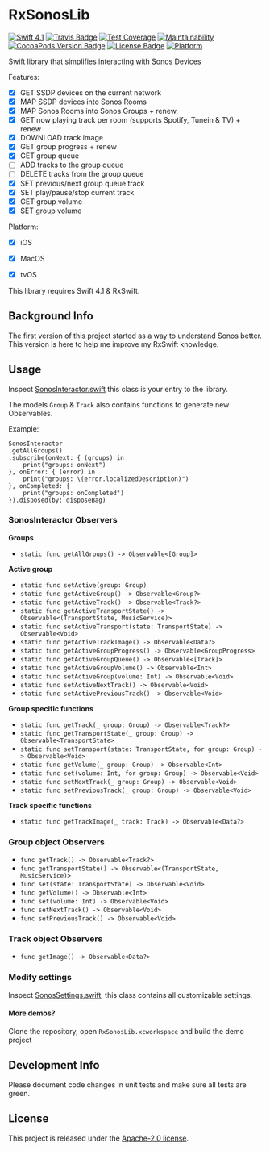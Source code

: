 # RxSonosLib
[![Swift 4.1](https://img.shields.io/badge/swift-4.1-orange.svg?style=flat)](https://swift.org)
[![Travis Badge](https://api.travis-ci.org/stefanrenne/RxSonosLib.svg?branch=master)](https://travis-ci.org/stefanrenne/RxSonosLib)
[![Test Coverage](https://api.codeclimate.com/v1/badges/445e34c7de447fb011ec/test_coverage)](https://codeclimate.com/github/stefanrenne/RxSonosLib/test_coverage)
[![Maintainability](https://api.codeclimate.com/v1/badges/445e34c7de447fb011ec/maintainability)](https://codeclimate.com/github/stefanrenne/RxSonosLib/maintainability)
[![CocoaPods Version Badge](https://img.shields.io/cocoapods/v/RxSonosLib.svg)](https://cocoapods.org/pods/RxSonosLib)
[![License Badge](https://img.shields.io/cocoapods/l/RxSonosLib.svg)](LICENSE)
[![Platform](https://img.shields.io/cocoapods/p/RxSonosLib.svg?style=flat)](http://cocoapods.org/pods/RxSonosLib)


Swift library that simplifies interacting with Sonos Devices

Features:

- [x] GET SSDP devices on the current network
- [x] MAP SSDP devices into Sonos Rooms
- [x] MAP Sonos Rooms into Sonos Groups + renew
- [x] GET now playing track per room (supports Spotify, Tunein & TV) + renew
- [x] DOWNLOAD track image
- [x] GET group progress + renew
- [x] GET group queue
- [ ] ADD tracks to the group queue
- [ ] DELETE tracks from the group queue
- [x] SET previous/next group queue track
- [x] SET play/pause/stop current track
- [x] GET group volume
- [x] SET group volume

Platform:

- [x] iOS
- [x] MacOS
- [x] tvOS


This library requires Swift 4.1 & RxSwift.

## Background Info
The first version of this project started as a way to understand Sonos better. This version is here to help me improve my RxSwift knowledge.

## Usage

Inspect [SonosInteractor.swift](RxSonosLib/Framework/Domain/Interactors/SonosInteractor.swift) this class is your entry to the library.

The models `Group` & `Track` also contains functions to generate new Observables.

Example:

```
SonosInteractor
.getAllGroups()
.subscribe(onNext: { (groups) in
	print("groups: onNext")
}, onError: { (error) in
	print("groups: \(error.localizedDescription)")
}, onCompleted: {
	print("groups: onCompleted")
}).disposed(by: disposeBag)
```

### SonosInteractor Observers

**Groups**

- `static func getAllGroups() -> Observable<[Group]>`

**Active group**

- `static func setActive(group: Group)`
- `static func getActiveGroup() -> Observable<Group?> `
- `static func getActiveTrack() -> Observable<Track?>`
- `static func getActiveTransportState() -> Observable<(TransportState, MusicService)>`  
- `static func setActiveTransport(state: TransportState) -> Observable<Void>`
- `static func getActiveTrackImage() -> Observable<Data?>`  
- `static func getActiveGroupProgress() -> Observable<GroupProgress>`  
- `static func getActiveGroupQueue() -> Observable<[Track]>`      
- `static func getActiveGroupVolume() -> Observable<Int>`  
- `static func setActiveGroup(volume: Int) -> Observable<Void>`
- `static func setActiveNextTrack() -> Observable<Void>`
- `static func setActivePreviousTrack() -> Observable<Void>`

**Group specific functions**

- `static func getTrack(_ group: Group) -> Observable<Track?>`
- `static func getTransportState(_ group: Group) -> Observable<TransportState>`
- `static func setTransport(state: TransportState, for group: Group) -> Observable<Void>`
- `static func getVolume(_ group: Group) -> Observable<Int>`
- `static func set(volume: Int, for group: Group) -> Observable<Void>`
- `static func setNextTrack(_ group: Group) -> Observable<Void>`
- `static func setPreviousTrack(_ group: Group) -> Observable<Void>`

**Track specific functions**

- `static func getTrackImage(_ track: Track) -> Observable<Data?>`

### Group object Observers

- `func getTrack() -> Observable<Track?>`
- `func getTransportState() -> Observable<(TransportState, MusicService)> `
- `func set(state: TransportState) -> Observable<Void>`
- `func getVolume() -> Observable<Int>`
- `func set(volume: Int) -> Observable<Void>`
- `func setNextTrack() -> Observable<Void>`
- `func setPreviousTrack() -> Observable<Void>`

### Track object Observers

- `func getImage() -> Observable<Data?>`

### Modify settings
    
Inspect [SonosSettings.swift](RxSonosLib/Framework/Common/SonosSettings.swift), this class contains all customizable settings.
    
#### More demos?

Clone the repository, open `RxSonosLib.xcworkspace` and build the demo project

## Development Info
Please document code changes in unit tests and make sure all tests are green.

## License
This project is released under the [Apache-2.0 license](LICENSE.txt).
